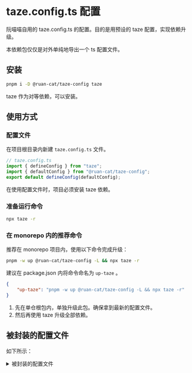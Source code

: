 # taze.config.ts 配置

阮喵喵自用的 taze.config.ts 的配置。目的是用预设的 taze 配置，实现依赖升级。

本依赖包仅仅是对外单纯地导出一个 ts 配置文件。

## 安装

```bash
pnpm i -D @ruan-cat/taze-config taze
```

taze 作为对等依赖，可以安装。

## 使用方式

### 配置文件

在项目根目录内新建 `taze.config.ts` 文件。

```ts
// taze.config.ts
import { defineConfig } from "taze";
import { defaultConfig } from "@ruan-cat/taze-config";
export default defineConfig(defaultConfig);
```

在使用配置文件时，项目必须安装 taze 依赖。

### 准备运行命令

```bash
npx taze -r
```

### 在 monorepo 内的推荐命令

推荐在 monorepo 项目内，使用以下命令完成升级：

```bash
pnpm -w up @ruan-cat/taze-config -L && npx taze -r
```

建议在 package.json 内将命令命名为 `up-taze` 。

```json
{
	"up-taze": "pnpm -w up @ruan-cat/taze-config -L && npx taze -r"
}
```

1. 先在单仓根包内，单独升级此包。确保拿到最新的配置文件。
2. 然后再使用 taze 升级全部依赖。

## 被封装的配置文件

如下所示：

<details>

<summary>
被封装的配置文件
</summary>

<!-- prettier-ignore-start -->
<!-- automd:file src="./src/taze.config.ts" code -->

```ts [taze.config.ts]
import { defineConfig } from "taze";

export const defaultConfig: Parameters<typeof defineConfig>["0"] = {
	// fetch latest package info from registry without cache
	force: true,

	// write to package.json
	write: true,

	// run `npm install` or `yarn install` right after bumping
	/**
	 * 不主动执行安装依赖的行为 升级版本号 但是不升级
	 * 要求用户随后主动运行安装依赖的命令。
	 */
	install: false,

	// ignore paths for looking for package.json in monorepo
	ignorePaths: ["**/node_modules/**", "**/test/**"],

	// ignore package.json that in other workspaces (with their own .git,pnpm-workspace.yaml,etc.)
	ignoreOtherWorkspaces: true,

	// override with different bumping mode for each package
	packageMode: {
		codemirror: "ignore",
		cropperjs: "ignore",
		vite: "ignore",
		// regex starts and ends with '/'
		"/@ruan-cat/": "latest",
		"/@form-create/": "next",
		"/@wangeditor/": "next",
	},

	// disable checking for "overrides" package.json field
	depFields: {
		overrides: false,
	},
};
```

<!-- /automd -->
<!-- prettier-ignore-end -->

</details>
